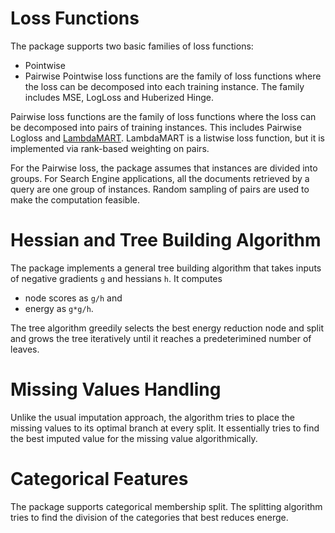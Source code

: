 # Loss Functions
The package supports two basic families of loss functions:
* Pointwise
* Pairwise
Pointwise loss functions are the family of loss functions where the loss can be decomposed into
each training instance. The family includes MSE, LogLoss and Huberized Hinge.

Pairwise loss functions are the family of loss functions where the loss can be decomposed into
pairs of training instances. This includes Pairwise Logloss and [LambdaMART](http://research-srv.microsoft.com/pubs/132652/MSR-TR-2010-82.pdf).
LambdaMART is a listwise loss function, but it is implemented via rank-based weighting on pairs.

For the Pairwise loss, the package assumes that instances are divided into groups. For Search
Engine applications, all the documents retrieved by a query are one group of instances.
Random sampling of pairs are used to make the computation feasible.

# Hessian and Tree Building Algorithm
The package implements a general tree building algorithm that takes inputs of negative gradients
`g` and hessians `h`. It computes
* node scores as `g/h` and
* energy as `g*g/h`.

The tree algorithm greedily selects the best energy reduction node and split and grows the tree
iteratively until it reaches a predeterimined number of leaves.

# Missing Values Handling
Unlike the usual imputation approach, the algorithm tries to place the missing values to its
optimal branch at every split. It essentially tries to find the best imputed value for the
missing value algorithmically.

# Categorical Features
The package supports categorical membership split. The splitting algorithm tries to find
the division of the categories that best reduces energe.
